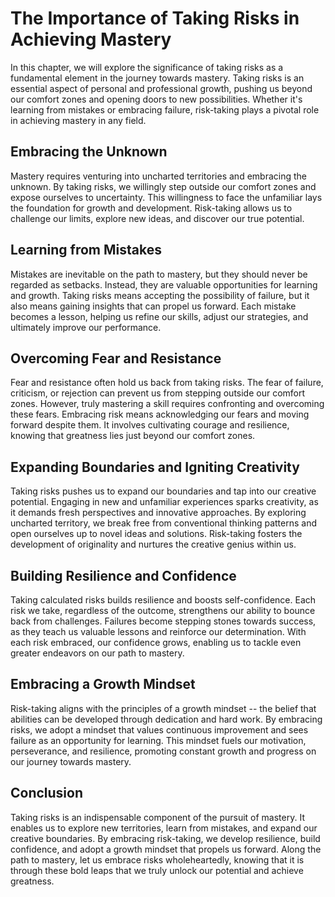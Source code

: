 The Importance of Taking Risks in Achieving Mastery
============================================================

In this chapter, we will explore the significance of taking risks as a fundamental element in the journey towards mastery. Taking risks is an essential aspect of personal and professional growth, pushing us beyond our comfort zones and opening doors to new possibilities. Whether it's learning from mistakes or embracing failure, risk-taking plays a pivotal role in achieving mastery in any field.

Embracing the Unknown
---------------------

Mastery requires venturing into uncharted territories and embracing the unknown. By taking risks, we willingly step outside our comfort zones and expose ourselves to uncertainty. This willingness to face the unfamiliar lays the foundation for growth and development. Risk-taking allows us to challenge our limits, explore new ideas, and discover our true potential.

Learning from Mistakes
----------------------

Mistakes are inevitable on the path to mastery, but they should never be regarded as setbacks. Instead, they are valuable opportunities for learning and growth. Taking risks means accepting the possibility of failure, but it also means gaining insights that can propel us forward. Each mistake becomes a lesson, helping us refine our skills, adjust our strategies, and ultimately improve our performance.

Overcoming Fear and Resistance
------------------------------

Fear and resistance often hold us back from taking risks. The fear of failure, criticism, or rejection can prevent us from stepping outside our comfort zones. However, truly mastering a skill requires confronting and overcoming these fears. Embracing risk means acknowledging our fears and moving forward despite them. It involves cultivating courage and resilience, knowing that greatness lies just beyond our comfort zones.

Expanding Boundaries and Igniting Creativity
--------------------------------------------

Taking risks pushes us to expand our boundaries and tap into our creative potential. Engaging in new and unfamiliar experiences sparks creativity, as it demands fresh perspectives and innovative approaches. By exploring uncharted territory, we break free from conventional thinking patterns and open ourselves up to novel ideas and solutions. Risk-taking fosters the development of originality and nurtures the creative genius within us.

Building Resilience and Confidence
----------------------------------

Taking calculated risks builds resilience and boosts self-confidence. Each risk we take, regardless of the outcome, strengthens our ability to bounce back from challenges. Failures become stepping stones towards success, as they teach us valuable lessons and reinforce our determination. With each risk embraced, our confidence grows, enabling us to tackle even greater endeavors on our path to mastery.

Embracing a Growth Mindset
--------------------------

Risk-taking aligns with the principles of a growth mindset -- the belief that abilities can be developed through dedication and hard work. By embracing risks, we adopt a mindset that values continuous improvement and sees failure as an opportunity for learning. This mindset fuels our motivation, perseverance, and resilience, promoting constant growth and progress on our journey towards mastery.

Conclusion
----------

Taking risks is an indispensable component of the pursuit of mastery. It enables us to explore new territories, learn from mistakes, and expand our creative boundaries. By embracing risk-taking, we develop resilience, build confidence, and adopt a growth mindset that propels us forward. Along the path to mastery, let us embrace risks wholeheartedly, knowing that it is through these bold leaps that we truly unlock our potential and achieve greatness.
